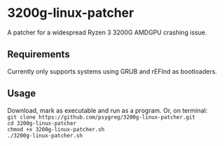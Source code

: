 # 3200g-linux-patcher
A patcher for a widespread Ryzen 3 3200G AMDGPU crashing issue.

## Requirements
Currently only supports systems using GRUB and rEFInd as bootloaders.

## Usage
Download, mark as executable and run as a program.
Or, on terminal:\
`git clone https://github.com/psygreg/3200g-linux-patcher.git`\
`cd 3200g-linux-patcher`\
`chmod +x 3200g-linux-patcher.sh`\
`./3200g-linux-patcher.sh`
